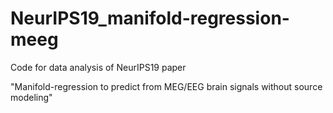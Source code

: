 # NeurIPS19_manifold-regression-meeg
Code for data analysis of NeurIPS19 paper

"Manifold-regression to predict from MEG/EEG brain signals without source modeling"
